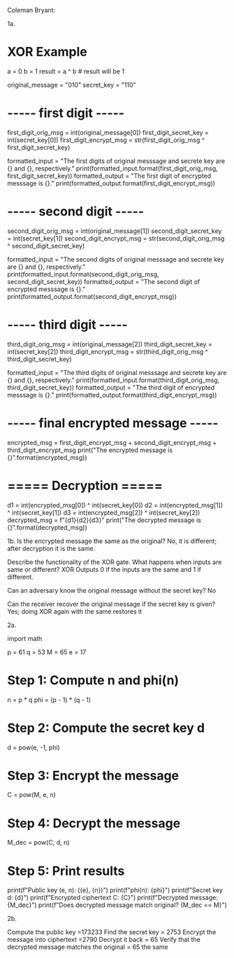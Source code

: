 Coleman Bryant:

1a.

# XOR Example
a = 0
b = 1
result = a ^ b   # result will be 1

original_message = "010"
secret_key = "110"

# ----- first digit -----
first_digit_orig_msg = int(original_message[0])
first_digit_secret_key = int(secret_key[0])
first_digit_encrypt_msg = str(first_digit_orig_msg ^ first_digit_secret_key)

formatted_input = "The first digits of original messsage and secrete key are {} and {}, respectively."
print(formatted_input.format(first_digit_orig_msg, first_digit_secret_key))
formatted_output = "The first digit of encrypted messsage is {}."
print(formatted_output.format(first_digit_encrypt_msg))

# ----- second digit -----
second_digit_orig_msg = int(original_message[1])
second_digit_secret_key = int(secret_key[1])
second_digit_encrypt_msg = str(second_digit_orig_msg ^ second_digit_secret_key)

formatted_input = "The second digits of original messsage and secrete key are {} and {}, respectively."
print(formatted_input.format(second_digit_orig_msg, second_digit_secret_key))
formatted_output = "The second digit of encrypted messsage is {}."
print(formatted_output.format(second_digit_encrypt_msg))

# ----- third digit -----
third_digit_orig_msg = int(original_message[2])
third_digit_secret_key = int(secret_key[2])
third_digit_encrypt_msg = str(third_digit_orig_msg ^ third_digit_secret_key)

formatted_input = "The third digits of original messsage and secrete key are {} and {}, respectively."
print(formatted_input.format(third_digit_orig_msg, third_digit_secret_key))
formatted_output = "The third digit of encrypted messsage is {}."
print(formatted_output.format(third_digit_encrypt_msg))

# ----- final encrypted message -----
encrypted_msg = first_digit_encrypt_msg + second_digit_encrypt_msg + third_digit_encrypt_msg
print("The encrypted message is {}".format(encrypted_msg))

# ===== Decryption =====
d1 = int(encrypted_msg[0]) ^ int(secret_key[0])
d2 = int(encrypted_msg[1]) ^ int(secret_key[1])
d3 = int(encrypted_msg[2]) ^ int(secret_key[2])
decrypted_msg = f"{d1}{d2}{d3}"
print("The decrypted message is {}".format(decrypted_msg))

 

1b. Is the encrypted message the same as the original? No, it is different; after decryption it is the same.

Describe the functionality of the XOR gate. What happens when inputs are same or different? XOR Outputs 0 if the inputs are the same and 1 if different.

Can an adversary know the original message without the secret key? No 

Can the receiver recover the original message if the secret key is given? Yes; doing XOR again with the same restores it

 

2a. 

import math

p = 61
q = 53
M = 65
e = 17

# Step 1: Compute n and phi(n)
n = p * q
phi = (p - 1) * (q - 1)

# Step 2: Compute the secret key d
d = pow(e, -1, phi)

# Step 3: Encrypt the message
C = pow(M, e, n)

# Step 4: Decrypt the message
M_dec = pow(C, d, n)

# Step 5: Print results
print(f"Public key (e, n): ({e}, {n})")
print(f"phi(n): {phi}")
print(f"Secret key d: {d}")
print(f"Encrypted ciphertext C: {C}")
print(f"Decrypted message: {M_dec}")
print(f"Does decrypted message match original? {M_dec == M}")

2b. 

Compute the public key =173233
Find the secret key = 2753
Encrypt the message into ciphertext =2790
Decrypt it back = 65
Verify that the decrypted message matches the original = 65 the same
